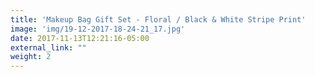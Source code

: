 ```yaml
---
title: 'Makeup Bag Gift Set - Floral / Black & White Stripe Print'
image: 'img/19-12-2017-18-24-21_17.jpg'
date: 2017-11-13T12:21:16-05:00
external_link: ""
weight: 2
---
```

